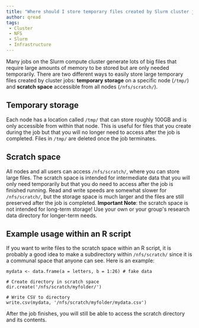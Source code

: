 ```yaml
---
title: "Where should I store temporary files created by Slurm cluster jobs?"
author: qread
tags:
 - Cluster
 - NFS
 - Slurm
 - Infrastructure
---
```


Many jobs on the Slurm compute cluster generate lots of big files that require large amounts of memory to be stored but are only needed temporarily. There are two different ways to easily store large temporary files created by cluster jobs: **temporary storage** on a specific node (`/tmp/`) and **scratch space** accessible from all nodes (`/nfs/scratch/`).

## Temporary storage

Each node has a location called `/tmp/` that can store roughly 100GB and is only accessible from within that node. This is useful for files that you create during the job but that you will no longer need to access after the job is completed. Files in `/tmp/` are deleted once the job terminates.

## Scratch space

All nodes and all users can access `/nfs/scratch/`, where you can store large files. The scratch space is intended for intermediate data that you will only need temporarily but that you do need to access after the job is finished running. Read and write speeds are somewhat slower for `/nfs/scratch/`, but the storage space is much larger and the files are still preserved after the job is completed. **Important Note**: the scratch space is not intended for long-term storage! Use your own or your group's research data directory for longer-term needs.

## Example usage within an R script

If you want to write files to the scratch space within an R script, it is probably a good idea to make a subdirectory within `/nfs/scratch/` since it is a communal space that anyone can see. Here is an example:

```
mydata <- data.frame(a = letters, b = 1:26) # fake data

# Create directory in scratch space
dir.create('/nfs/scratch/myfolder/')

# Write CSV to directory
write.csv(mydata, '/nfs/scratch/myfolder/mydata.csv')
```

After the job finishes, you will still be able to access the scratch directory and its contents.
